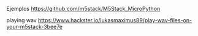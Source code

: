 Ejemplos 
https://github.com/m5stack/M5Stack_MicroPython

playing wav https://www.hackster.io/lukasmaximus89/play-wav-files-on-your-m5stack-3bee7e